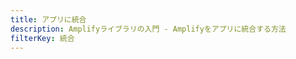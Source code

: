 ```yaml
---
title: アプリに統合
description: Amplifyライブラリの入門 - Amplifyをアプリに統合する方法
filterKey: 統合
---
```


<inline-fragment integration="ios" src="~/start/getting-started/fragments/ios/integrate.md"></inline-fragment> <inline-fragment integration="android" src="~/start/getting-started/fragments/android/integrate.md"></inline-fragment> <inline-fragment integration="flutter" src="~/start/getting-started/fragments/flutter/integrate.md"></inline-fragment>
